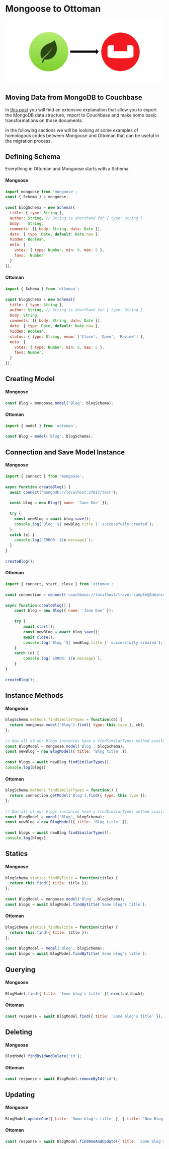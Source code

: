 # Mongoose to Ottoman

![Migrate MongoDB to Couchbase](./mongodb-to-couchbase.jpg)

## Moving Data from MongoDB to Couchbase

In [this post](https://blog.couchbase.com/migrating-data-from-mongodb-to-couchbase/) you will find an extensive explanation that allow you to export the MongoDB data structure, import to Couchbase and make some basic transformations on those documents.

In the following sections we will be looking at some examples of homologous codes between Mongoose and Ottoman that can be useful in the migration process.

## Defining Schema

Everything in Ottoman and Mongoose starts with a Schema.

#### Mongoose

```javascript
import mongoose from 'mongoose';
const { Schema } = mongoose;

const blogSchema = new Schema({
  title: { type: String },
  author: String, // String is shorthand for { type: String }
  body:   String,
  comments: [{ body: String, date: Date }],
  date: { type: Date, default: Date.now },
  hidden: Boolean,
  meta: {
    votes: { type: Number, min: 0, max: 5 },
    favs:  Number
  }
});
```

#### Ottoman

```javascript
import { Schema } from 'ottoman';

const blogSchema = new Schema({
  title: { type: String },
  author: String, // String is shorthand for { type: String }
  body: String,
  comments: [{ body: String, date: Date }],
  date: { type: Date, default: Date.now },
  hidden: Boolean,
  status: { type: String, enum: ['Close', 'Open', 'Review'] },
  meta: {
    votes: { type: Number, min: 0, max: 5 },
    favs: Number,
  }
});
```

## Creating Model

#### Mongoose

```javascript
const Blog = mongoose.model('Blog', blogSchema);
```

#### Ottoman

```javascript
import { model } from 'ottoman';

const Blog = model('Blog', blogSchema);
```

## Connection and Save Model Instance

#### Mongoose

```javascript
import { connect } from 'mongoose';

async function createBlog() {
  await connect('mongodb://localhost:27017/test');

  const blog = new Blog({ name: 'Jane Doe' });

  try {
    const newBlog = await blog.save();
    console.log(`Blog '${ newBlog.title }' successfully created`);
  }
  catch (e) {
    console.log(`ERROR: ${e.message}`);
  }
}

createBlog();
```

#### Ottoman

```javascript
import { connect, start, close } from 'ottoman';

const connection = connect('couchbase://localhost/travel-sample@Administrator:password');

async function createBlog() {
    const blog = new Blog({ name: 'Jane Doe' });

    try {
        await start();
        const newBlog = await blog.save();
        await close();
        console.log(`Blog '${ newBlog.title }' successfully created`);
    }
    catch (e) {
        console.log(`ERROR: ${e.message}`);
    }
}

createBlog();
```

## Instance Methods

#### Mongoose

```javascript
blogSchema.methods.findSimilarTypes = function(cb) {
  return mongoose.model('Blog').find({ type: this.type }, cb);
};

// Now all of our blogs instances have a findSimilarTypes method available to them.
const BlogModel = mongoose.model('Blog', blogSchema);
const newBlog = new BlogModel({ title: 'Blog title' });

const blogs = await newBlog.findSimilarTypes();
console.log(blogs);
```

#### Ottoman

```javascript
blogSchema.methods.findSimilarTypes = function() {
  return connection.getModel('Blog').find({ type: this.type });
};

// Now all of our blogs instances have a findSimilarTypes method available to them.
const BlogModel = model('Blog', blogSchema);
const newBlog = new BlogModel({ title: 'Blog title' });

const blogs = await newBlog.findSimilarTypes();
console.log(blogs);
```

## Statics

#### Mongoose

```javascript
blogSchema.statics.findByTitle = function(title) {
  return this.find({ title: title });
};

const BlogModel = mongoose.model('Blog', blogSchema);
const blogs = await BlogModel.findByTitle(`Some blog's title`);
```

#### Ottoman

```javascript
blogSchema.statics.findByTitle = function(title) {
  return this.find({ title: title });
};

const BlogModel = model('Blog', blogSchema);
const blogs = await BlogModel.findByTitle(`Some blog's title`);
```

## Querying

#### Mongoose

```javascript
BlogModel.find({ title: `Some blog's title` }).exec(callback);
```

#### Ottoman

```javascript
const response = await BlogModel.find({ title: `Some blog's title` });
```

## Deleting

#### Mongoose

```javascript
BlogModel.findByIdAndDelete('id');
```

#### Ottoman

```javascript
const response = await BlogModel.removeById('id');
```

## Updating

#### Mongoose

```javascript
BlogModel.updateOne({ title: `Some blog's title` }, { title: 'New Blog title' }, cb);
```

#### Ottoman

```javascript
const response = await BlogModel.findOneAndUpdate({ title: `Some blog's title` }, { title: 'New Blog title' });
```